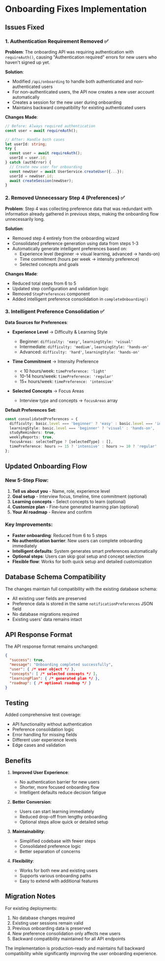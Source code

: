 # Onboarding Fixes Implementation

## Issues Fixed

### 1. Authentication Requirement Removed ✅

**Problem**: The onboarding API was requiring authentication with `requireAuth()`, causing "Authentication required" errors for new users who haven't signed up yet.

**Solution**: 
- Modified `/api/onboarding` to handle both authenticated and non-authenticated users
- For non-authenticated users, the API now creates a new user account automatically
- Creates a session for the new user during onboarding
- Maintains backward compatibility for existing authenticated users

**Changes Made**:
```typescript
// Before: Always required authentication
const user = await requireAuth();

// After: Handle both cases
let userId: string;
try {
  const user = await requireAuth();
  userId = user.id;
} catch (authError) {
  // Create new user for onboarding
  const newUser = await UserService.createUser({...});
  userId = newUser.id;
  await createSession(newUser);
}
```

### 2. Removed Unnecessary Step 4 (Preferences) ✅

**Problem**: Step 4 was collecting preference data that was redundant with information already gathered in previous steps, making the onboarding flow unnecessarily long.

**Solution**:
- Removed step 4 entirely from the onboarding wizard
- Consolidated preference generation using data from steps 1-3
- Automatically generate intelligent preferences based on:
  - Experience level (beginner → visual learning, advanced → hands-on)
  - Time commitment (hours per week → intensity preference)
  - Selected concepts and goals

**Changes Made**:
- Reduced total steps from 6 to 5
- Updated step configuration and validation logic
- Removed `StepPreferences` component
- Added intelligent preference consolidation in `completeOnboarding()`

### 3. Intelligent Preference Consolidation ✅

**Data Sources for Preferences**:
- **Experience Level** → Difficulty & Learning Style
  - Beginner: `difficulty: 'easy'`, `learningStyle: 'visual'`
  - Intermediate: `difficulty: 'medium'`, `learningStyle: 'hands-on'`
  - Advanced: `difficulty: 'hard'`, `learningStyle: 'hands-on'`

- **Time Commitment** → Intensity Preference
  - < 10 hours/week: `timePreference: 'light'`
  - 10-14 hours/week: `timePreference: 'regular'`
  - 15+ hours/week: `timePreference: 'intensive'`

- **Selected Concepts** → Focus Areas
  - Interview type and concepts → `focusAreas` array

**Default Preferences Set**:
```typescript
const consolidatedPreferences = {
  difficulty: basic.level === 'beginner' ? 'easy' : basic.level === 'intermediate' ? 'medium' : 'hard',
  learningStyle: basic.level === 'beginner' ? 'visual' : 'hands-on',
  studyReminders: true,
  weeklyReports: true,
  focusAreas: selectedType ? [selectedType] : [],
  timePreference: hours >= 15 ? 'intensive' : hours >= 10 ? 'regular' : 'light',
};
```

## Updated Onboarding Flow

### New 5-Step Flow:
1. **Tell us about you** - Name, role, experience level
2. **Goal setup** - Interview focus, timeline, time commitment (optional)
3. **Learning concepts** - Select concepts to learn (optional)
4. **Customize plan** - Fine-tune generated learning plan (optional)
5. **Your AI roadmap** - Review and confirm

### Key Improvements:
- **Faster onboarding**: Reduced from 6 to 5 steps
- **No authentication barrier**: New users can complete onboarding immediately
- **Intelligent defaults**: System generates smart preferences automatically
- **Optional steps**: Users can skip goal setup and concept selection
- **Flexible flow**: Works for both quick setup and detailed customization

## Database Schema Compatibility

The changes maintain full compatibility with the existing database schema:
- All existing user fields are preserved
- Preference data is stored in the same `notificationPreferences` JSON field
- No database migrations required
- Existing users' data remains intact

## API Response Format

The API response format remains unchanged:
```json
{
  "success": true,
  "message": "Onboarding completed successfully",
  "user": { /* user object */ },
  "concepts": [ /* selected concepts */ ],
  "learningPlan": { /* generated plan */ },
  "roadmap": { /* optional roadmap */ }
}
```

## Testing

Added comprehensive test coverage:
- API functionality without authentication
- Preference consolidation logic
- Error handling for missing fields
- Different user experience levels
- Edge cases and validation

## Benefits

1. **Improved User Experience**:
   - No authentication barrier for new users
   - Shorter, more focused onboarding flow
   - Intelligent defaults reduce decision fatigue

2. **Better Conversion**:
   - Users can start learning immediately
   - Reduced drop-off from lengthy onboarding
   - Optional steps allow quick or detailed setup

3. **Maintainability**:
   - Simplified codebase with fewer steps
   - Consolidated preference logic
   - Better separation of concerns

4. **Flexibility**:
   - Works for both new and existing users
   - Supports various onboarding paths
   - Easy to extend with additional features

## Migration Notes

For existing deployments:
1. No database changes required
2. Existing user sessions remain valid
3. Previous onboarding data is preserved
4. New preference consolidation only affects new users
5. Backward compatibility maintained for all API endpoints

The implementation is production-ready and maintains full backward compatibility while significantly improving the user onboarding experience.